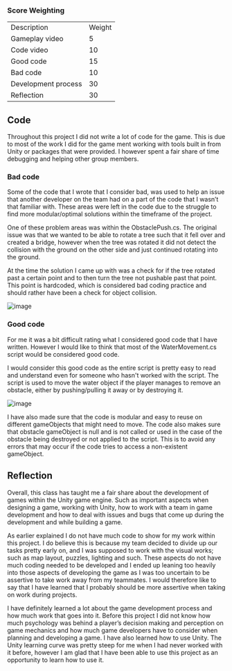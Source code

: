 ### Score Weighting


<table>
  <tr>
   <td>Description
   </td>
   <td>Weight
   </td>
  </tr>
  <tr>
   <td>Gameplay video
   </td>
   <td>5
   </td>
  </tr>
  <tr>
   <td>Code video
   </td>
   <td>10
   </td>
  </tr>
  <tr>
   <td>Good code
   </td>
   <td>15
   </td>
  </tr>
  <tr>
   <td>Bad code
   </td>
   <td>10
   </td>
  </tr>
  <tr>
   <td>Development process
   </td>
   <td>30
   </td>
  </tr>
  <tr>
   <td>Reflection
   </td>
   <td>30
   </td>
  </tr>
</table>



## Code

Throughout this project I did not write a lot of code for the game. This is due to most of the work I did for the game ment working with tools built in from Unity or packages that were provided. I however spent a fair share of time debugging and helping other group members.   


### Bad code

Some of the code that I wrote that I consider bad, was used to help an issue that another developer on the team had on a part of the code that I wasn’t that familiar with. These areas were left in the code due to the struggle to find more modular/optimal solutions within the timeframe of the project.

One of these problem areas was within the ObstaclePush.cs. The original issue was that we wanted to be able to rotate a tree such that it fell over and created a bridge, however when the tree was rotated it did not detect the collision with the ground on the other side and just continued rotating into the ground. 

At the time the solution I came up with was a check for if the tree rotated past a certain point and to then turn the tree not pushable past that point. This point is hardcoded, which is considered bad coding practice and should rather have been a check for object collision. 

![image]()



### Good code

For me it was a bit difficult rating what I considered good code that I have written. However I would like to think that most of the WaterMovement.cs script would be considered good code.

I would consider this good code as the entire script is pretty easy to read and understand even for someone who hasn't worked with the script. The script is used to move the water object if the player manages to remove an obstacle, either by pushing/pulling it away or by destroying it.

![image]()

I have also made sure that the code is modular and easy to reuse on different gameObjects that might need to move. The code also makes sure that obstacle gameObject is null and is not called or used in the case of the obstacle being destroyed or not applied to the script. This is to avoid any errors that may occur if the code tries to access a non-existent gameObject. 


## Reflection

Overall, this class has taught me a fair share about the development of games within the Unity game engine. Such as important aspects when designing a game, working with Unity, how to work with a team in game development and how to deal with issues and bugs that come up during the development and while building a game. 

As earlier explained I do not have much code to show for my work within this project. I do believe this is because my team decided to divide up our tasks pretty early on, and I was supposed to work with the visual works; such as map layout, puzzles, lighting and such. These aspects do not have much coding needed to be developed and I ended up leaning too heavily into those aspects of developing the game as I was too uncertain to be assertive to take work away from my teammates. I would therefore like to say that I have learned that I probably should be more assertive when taking on work during projects.

I have definitely learned a lot about the game development process and how much work that goes into it. Before this project I did not know how much psychology was behind a player’s decision making and perception on game mechanics and how much game developers have to consider when planning and developing a game. I have also learned how to use Unity. The Unity learning curve was pretty steep for me when I had never worked with it before, however I am glad that I have been able to use this project as an opportunity to learn how to use it. 
